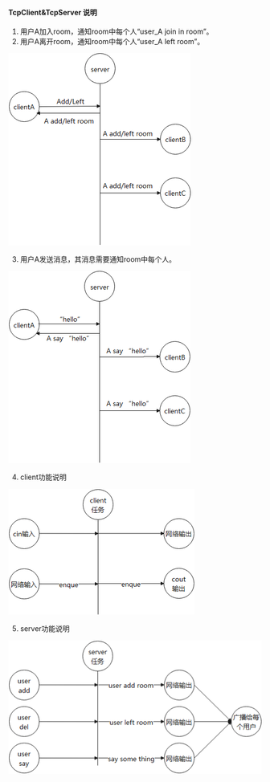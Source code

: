 #### TcpClient&TcpServer 说明

1. 用户A加入room，通知room中每个人“user_A join in room”。
2. 用户A离开room，通知room中每个人“user_A left room”。

![image-20201213220343291](typora-user-images/image-20201213220343291.png)

3. 用户A发送消息，其消息需要通知room中每个人。

![image-20201213220658273](typora-user-images/image-20201213220658273.png)

4. client功能说明

![image-20201213220859638](typora-user-images/image-20201213220859638.png)

5. server功能说明

![image-20201213220905952](typora-user-images/image-20201213220905952.png)